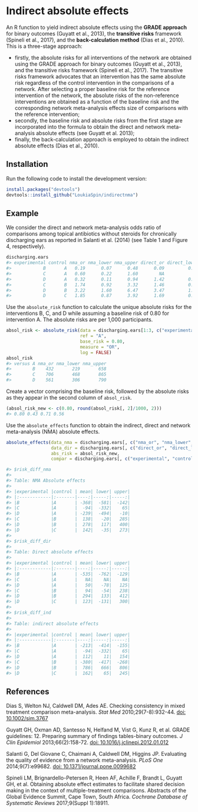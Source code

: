 # Indirect absolute effects 
An R function to yield indirect absolute effects using the **GRADE approach** for binary outcomes (Guyatt et al., 2013), the **transitive risks** framework (Spineli et al., 2017), and the **back-calculation method** (Dias et al., 2010). This is a three-stage approach:

- firstly, the absolute risks for all interventions of the network are obtained using the GRADE approach for binary outcomes (Guyatt et al., 2013), and the transitive risks framework (Spineli et al., 2017). The  transitive risks framework advocates that an intervention has the same absolute risk regardless of the control intervention in the comparisons of a network. After selecting a proper baseline risk for the reference intervention of the network, the absolute risks of the non-reference interventions are obtained as a function of the baseline risk and the corresponding network meta-analysis effects size of comparisons with the reference intervention;
- secondly, the baseline risk and absolute risks from the first stage are incorporated into the formula to obtain the direct and network meta-analysis absolute effects (see Guyatt et al. 2013);
- finally, the back-calculation approach is employed to obtain the indirect absolute effects (Dias et al., 2010).

## Installation
Run the following code to install the development version:

``` r
install.packages("devtools")
devtools::install_github("LoukiaSpin/indirectnma")
```

## Example
We consider the direct and network meta-analysis odds ratio of comparisons among topical antibiotics without steroids for chronically discharging ears as reported in Salanti et al. (2014) (see Table 1 and Figure 4, respectively).

``` r
discharging.ears
#> experimental control nma_or nma_lower nma_upper direct_or direct_lower direct_upper
#>            B       A   0.19      0.07      0.48      0.09         0.01         0.51
#>            C       A   0.60      0.22      1.60        NA           NA           NA
#>            D       A   0.32      0.11      0.94      1.42         0.65         3.09
#>            C       B   1.74      0.92      3.32      1.46         0.80         2.67
#>            D       B   3.22      1.60      6.47      3.47         1.71         7.07
#>            D       C   1.85      0.87      3.92      1.69         0.59         4.83
```

Use the `absolute_risk` function to calculate the unique absolute risks for the interventions B, C, and D while assuming a baseline risk of 0.80 for intervention A.  The absolute risks are per 1,000 participants.

``` r
absol_risk <- absolute_risk(data = discharging.ears[1:3, c("experimental", "nma_or", "nma_lower", "nma_upper")], 
                            ref = "A", 
                            base_risk = 0.80, 
                            measure = "OR", 
                            log = FALSE)
absol_risk
#> versus A nma_or nma_lower nma_upper
#>        B    432       219       658
#>        C    706       468       865
#>        D    561       306       790
```

Create a vector comprising the baseline risk, followed by the absolute risks as they appear in the second column of `absol_risk`.

``` r
(absol_risk_new <- c(0.80, round(absol_risk[, 2]/1000, 2)))
#> 0.80 0.43 0.71 0.56
```

Use the `absolute_effects` function to obtain the indirect, direct and network meta-analysis (NMA) absolute effects. 

``` r
absolute_effects(data_nma = discharging.ears[, c("nma_or", "nma_lower", "nma_upper")], 
                 data_dir = discharging.ears[, c("direct_or", "direct_lower", "direct_upper")], 
                 abs_risk = absol_risk_new, 
                 compar = discharging.ears[, c("experimental", "control")])          

#> $risk_diff_nma
#>
#> Table: NMA Absolute effects
#>
#> |experimental |control | mean| lower| upper|
#> |:------------|:-------|----:|-----:|-----:|
#> |B            |A       | -368|  -581|  -142|
#> |C            |A       |  -94|  -332|    65|
#> |D            |A       | -239|  -494|   -10|
#> |C            |B       |  138|   -20|   285|
#> |D            |B       |  278|   117|   400|
#> |D            |C       |  142|   -35|   273|
#>
#> $risk_diff_dir
#>
#> Table: Direct absolute effects
#>
#> |experimental |control | mean| lower| upper|
#> |:------------|:-------|----:|-----:|-----:|
#> |B            |A       | -535|  -762|  -129|
#> |C            |A       |   NA|    NA|    NA|
#> |D            |A       |   50|   -78|   125|
#> |C            |B       |   94|   -54|   238|
#> |D            |B       |  294|   133|   412|
#> |D            |C       |  123|  -131|   300|
#>
#> $risk_diff_ind
#> 
#> Table: indirect absolute effects
#>
#> |experimental |control | mean| lower| upper|
#> |:------------|:-------|----:|-----:|-----:|
#> |B            |A       | -213|  -414|  -155|
#> |C            |A       |  -94|  -332|    65|
#> |D            |A       |  112|    11|   154|
#> |C            |B       | -380|  -417|  -268|
#> |D            |B       |  786|   666|   806|
#> |D            |C       |  162|    65|   245|
```

## References
Dias S, Welton NJ, Caldwell DM, Ades AE. Checking consistency in mixed treatment comparison meta-analysis. *Stat Med* 2010;29(7-8):932-44. [doi: 10.1002/sim.3767](https://onlinelibrary.wiley.com/doi/10.1002/sim.3767)

Guyatt GH, Oxman AD, Santesso N, Helfand M, Vist G, Kunz R, et al. GRADE guidelines: 12. Preparing summary of findings tables-binary outcomes. *J Clin Epidemiol* 2013;66(2):158-72. [doi: 10.1016/j.jclinepi.2012.01.012](https://www.jclinepi.com/article/S0895-4356(12)00032-7/fulltext)

Salanti G, Del Giovane C, Chaimani A, Caldwell DM, Higgins JP. Evaluating the quality of evidence from a network meta-analysis. *PLoS One* 2014;9(7):e99682. 
[doi: 10.1371/journal.pone.0099682](https://journals.plos.org/plosone/article?id=10.1371/journal.pone.0099682)

Spineli LM, Brignardello-Petersen R, Heen AF, Achille F, Brandt L, Guyatt GH, et al. Obtaining absolute effect estimates to facilitate shared decision making in the context of multiple-treatment comparisons. Abstracts of the Global Evidence Summit, Cape Town, South Africa. *Cochrane Database of Systematic Reviews* 2017;9(Suppl 1):18911.
